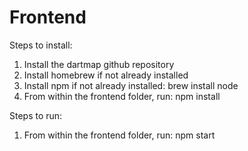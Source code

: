# Frontend

Steps to install:
1) Install the dartmap github repository
2) Install homebrew if not already installed
3) Install npm if not already installed: brew install node
4) From within the frontend folder, run: npm install

Steps to run:
1) From within the frontend folder, run: npm start